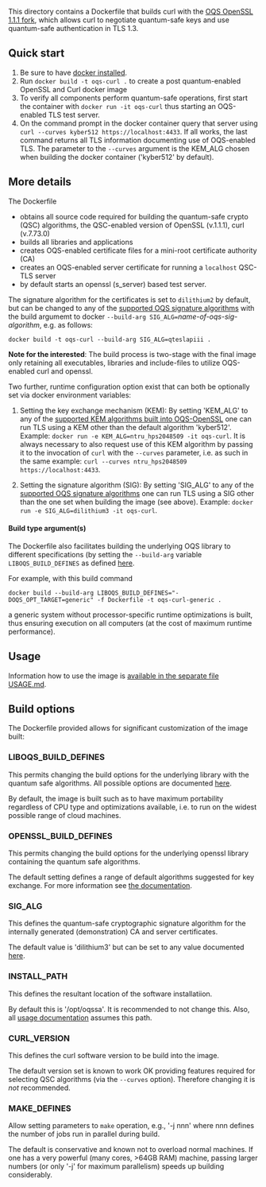 This directory contains a Dockerfile that builds curl with the [OQS OpenSSL 1.1.1 fork](https://github.com/open-quantum-safe/openssl), which allows curl to negotiate quantum-safe keys and use quantum-safe authentication in TLS 1.3.

## Quick start

1) Be sure to have [docker installed](https://docs.docker.com/install).
2) Run `docker build -t oqs-curl .` to create a post quantum-enabled OpenSSL and Curl docker image
3) To verify all components perform quantum-safe operations, first start the container with `docker run -it oqs-curl` thus starting an OQS-enabled TLS test server.
4) On the command prompt in the docker container query that server using `curl --curves kyber512 https://localhost:4433`. If all works, the last command returns all TLS information documenting use of OQS-enabled TLS. The parameter to the `--curves` argument is the KEM_ALG chosen when building the docker container ('kyber512' by default).


## More details

The Dockerfile 
- obtains all source code required for building the quantum-safe crypto (QSC) algorithms, the QSC-enabled version of OpenSSL (v.1.1.1), curl (v.7.73.0) 
- builds all libraries and applications
- creates OQS-enabled certificate files for a mini-root certificate authority (CA) 
- creates an OQS-enabled server certificate for running a `localhost` QSC-TLS server
- by default starts an openssl (s_server) based test server.

The signature algorithm for the certificates is set to `dilithium2` by default, but can be changed to any of the [supported OQS signature algorithms](https://github.com/open-quantum-safe/openssl#authentication) with the build argumemt to docker `--build-arg SIG_ALG=`*name-of-oqs-sig-algorithm*, e.g. as follows:
```
docker build -t oqs-curl --build-arg SIG_ALG=qteslapiii .
```

**Note for the interested**: The build process is two-stage with the final image only retaining all executables, libraries and include-files to utilize OQS-enabled curl and openssl.

Two further, runtime configuration option exist that can both be optionally set via docker environment variables:

1) Setting the key exchange mechanism (KEM): By setting 'KEM_ALG'
to any of the [supported KEM algorithms built into OQS-OpenSSL](https://github.com/open-quantum-safe/openssl#key-exchange) one can run TLS using a KEM other than the default algorithm 'kyber512'. Example: `docker run -e KEM_ALG=ntru_hps2048509 -it oqs-curl`. It is always necessary to also request use of this KEM algorithm by passing it to the invocation of `curl` with the `--curves` parameter, i.e. as such in the same example: `curl --curves ntru_hps2048509 https://localhost:4433`.

2) Setting the signature algorithm (SIG): By setting 'SIG_ALG' to any of the [supported OQS signature algorithms](https://github.com/open-quantum-safe/openssl#authentication) one can run TLS using a SIG other than the one set when building the image (see above). Example: `docker run -e SIG_ALG=dilithium3 -it oqs-curl`.

#### Build type argument(s)

The Dockerfile also facilitates building the underlying OQS library to different specifications (by setting the `--build-arg` variable `LIBOQS_BUILD_DEFINES` as defined [here](https://github.com/open-quantum-safe/liboqs/wiki/Customizing-liboqs).

For example, with this build command
```
docker build --build-arg LIBOQS_BUILD_DEFINES="-DOQS_OPT_TARGET=generic" -f Dockerfile -t oqs-curl-generic .
``` 
a generic system without processor-specific runtime optimizations is built, thus ensuring execution on all computers (at the cost of maximum runtime performance).

## Usage

Information how to use the image is [available in the separate file USAGE.md](USAGE.md).

## Build options

The Dockerfile provided allows for significant customization of the image built:

### LIBOQS_BUILD_DEFINES

This permits changing the build options for the underlying library with the quantum safe algorithms. All possible options are documented [here](https://github.com/open-quantum-safe/liboqs/wiki/Customizing-liboqs).

By default, the image is built such as to have maximum portability regardless of CPU type and optimizations available, i.e. to run on the widest possible range of cloud machines.

### OPENSSL_BUILD_DEFINES

This permits changing the build options for the underlying openssl library containing the quantum safe algorithms. 

The default setting defines a range of default algorithms suggested for key exchange. For more information see [the documentation](https://github.com/open-quantum-safe/openssl#default-algorithms-announced).

### SIG_ALG

This defines the quantum-safe cryptographic signature algorithm for the internally generated (demonstration) CA and server certificates.

The default value is 'dilithium3' but can be set to any value documented [here](https://github.com/open-quantum-safe/openssl#authentication).


### INSTALL_PATH

This defines the resultant location of the software installatiion.

By default this is '/opt/oqssa'. It is recommended to not change this. Also, all [usage documentation](USAGE.md) assumes this path.

### CURL_VERSION

This defines the curl software version to be build into the image.

The default version set is known to work OK providing features required for selecting QSC algorithms (via the `--curves` option). Therefore changing it is *not* recommended.

### MAKE_DEFINES

Allow setting parameters to `make` operation, e.g., '-j nnn' where nnn defines the number of jobs run in parallel during build.

The default is conservative and known not to overload normal machines. If one has a very powerful (many cores, >64GB RAM) machine, passing larger numbers (or only '-j' for maximum parallelism) speeds up building considerably.

